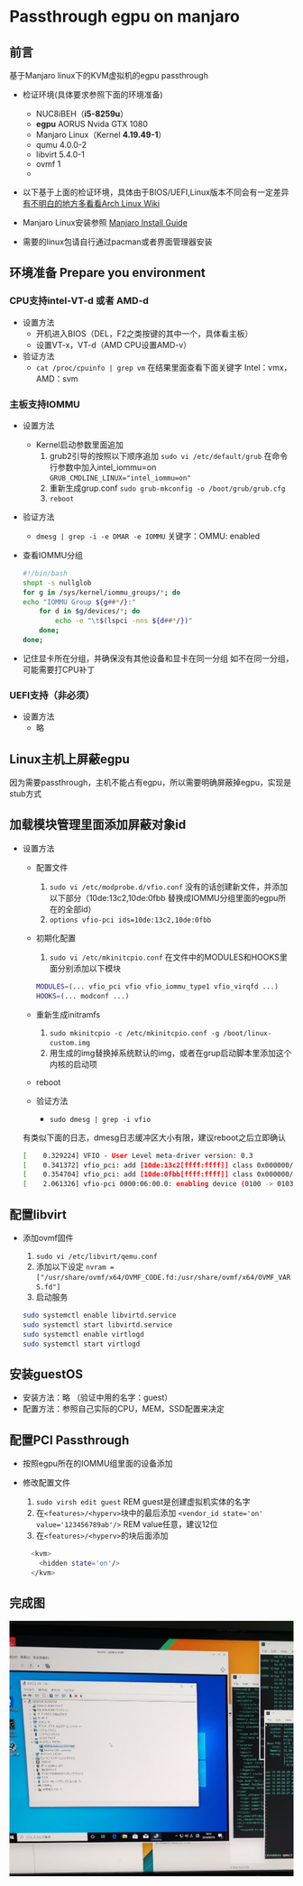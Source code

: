 # Passthrough egpu on manjaro

## 前言

基于Manjaro linux下的KVM虚拟机的egpu passthrough

- 检证环境(具体要求参照下面的环境准备)

  - NUC8iBEH（__i5-8259u__）
  - __egpu__ AORUS Nvida GTX 1080
  - Manjaro Linux（Kernel __4.19.49-1__）
  - qumu 4.0.0-2
  - libvirt 5.4.0-1
  - ovmf 1
  - 
- 以下基于上面的检证环境，具体由于BIOS/UEFI,Linux版本不同会有一定差异
  [有不明白的地方多看看Arch Linux Wiki](https://wiki.archlinux.org/index.php/PCI_passthrough_via_OVMF)

- Manjaro Linux安装参照 [Manjaro Install Guide](https://manjaro.org/support/firststeps/#install-manjaro)

- 需要的linux包请自行通过pacman或者界面管理器安装

## 环境准备 Prepare you environment

### CPU支持intel-VT-d 或者 AMD-d

- 设置方法
  - 开机进入BIOS（DEL，F2之类按键的其中一个，具体看主板）
  - 设置VT-x，VT-d（AMD CPU设置AMD-v）  
- 验证方法
  - `cat /proc/cpuinfo | grep vm`
    在结果里面查看下面关键字
     Intel：vmx，AMD：svm

### 主板支持IOMMU

- 设置方法
  - Kernel启动参数里面追加
    1. grub2引导的按照以下顺序追加
     `sudo vi /etc/default/grub`
     在命令行参数中加入intel_iommu=on
     `GRUB_CMDLINE_LINUX="intel_iommu=on"`
    2. 重新生成grup.conf
     `sudo grub-mkconfig -o /boot/grub/grub.cfg`
    3. `reboot`

- 验证方法
  - `dmesg | grep -i -e DMAR -e IOMMU` 
     关键字：OMMU: enabled

- 查看IOMMU分组

  ```bash
  #!/bin/bash
  shopt -s nullglob
  for g in /sys/kernel/iommu_groups/*; do
  echo "IOMMU Group ${g##*/}:"
      for d in $g/devices/*; do
          echo -e "\t$(lspci -nns ${d##*/})"
      done;
  done;
  ```

- 记住显卡所在分组，并确保没有其他设备和显卡在同一分组
  如不在同一分组，可能需要打CPU补丁

### UEFI支持（非必须）

- 设置方法
  - 略

## Linux主机上屏蔽egpu

因为需要passthrough，主机不能占有egpu，所以需要明确屏蔽掉egpu，实现是stub方式

## 加载模块管理里面添加屏蔽对象id

- 设置方法
  - 配置文件
    1. `sudo vi /etc/modprobe.d/vfio.conf`
    没有的话创建新文件，并添加以下部分（10de:13c2,10de:0fbb 替换成IOMMU分组里面的egpu所在的全部id）
    1. `options vfio-pci ids=10de:13c2,10de:0fbb`
  - 初期化配置
    1. `sudo vi /etc/mkinitcpio.conf`
    在文件中的MODULES和HOOKS里面分别添加以下模块

    ```bash
    MODULES=(... vfio_pci vfio vfio_iommu_type1 vfio_virqfd ...) 
    HOOKS=(... modconf ...)
    ```

  - 重新生成initramfs
    1. `sudo mkinitcpio -c /etc/mkinitcpio.conf -g /boot/linux-custom.img`
    2. 用生成的img替换掉系统默认的img，或者在grup启动脚本里添加这个内核的启动项
  
  - reboot

  - 验证方法
    - `sudo dmesg | grep -i vfio`
  
  有类似下面的日志，dmesg日志缓冲区大小有限，建议reboot之后立即确认

  ```bash
  [    0.329224] VFIO - User Level meta-driver version: 0.3
  [    0.341372] vfio_pci: add [10de:13c2[ffff:ffff]] class 0x000000/00000000
  [    0.354704] vfio_pci: add [10de:0fbb[ffff:ffff]] class 0x000000/00000000
  [    2.061326] vfio-pci 0000:06:00.0: enabling device (0100 -> 0103)
  ```

## 配置libvirt

- 添加ovmf固件
  1. `sudo vi /etc/libvirt/qemu.conf`
  2. 添加以下设定
  `nvram = ["/usr/share/ovmf/x64/OVMF_CODE.fd:/usr/share/ovmf/x64/OVMF_VARS.fd"]`
  3. 启动服务

  ```bash
  sudo systemctl enable libvirtd.service
  sudo systemctl start libvirtd.service
  sudo systemctl enable virtlogd
  sudo systemctl start virtlogd
  ```

## 安装guestOS

- 安装方法：略 （验证中用的名字：guest）
- 配置方法：参照自己实际的CPU，MEM，SSD配置来决定

## 配置PCI Passthrough

- 按照egpu所在的IOMMU组里面的设备添加
- 修改配置文件
  1. `sudo virsh edit guest` REM guest是创建虚拟机实体的名字
  2. 在`<features>/<hyperv>`块中的最后添加
   `<vendor_id state='on' value='123456789ab'/>` REM value任意，建议12位
  3. 在`<features>/<hyperv>`的块后面添加

  ```bash
    <kvm>
      <hidden state='on'/>
    </kvm>
  ```

## 完成图
![IMG](images/egpu_passthrough.png)